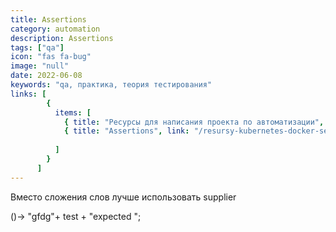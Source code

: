 ```yaml
---
title: Assertions
category: automation
description: Assertions
tags: ["qa"]
icon: "fas fa-bug"
image: "null"
date: 2022-06-08
keywords: "qa, практика, теория тестирования"
links: [
        {
          items: [
            { title: "Ресурсы для написания проекта по автоматизации", link: "/resursy-dlya-napisaniya-proekta-po-avtomatizaczii-1/" },
            { title: "Assertions", link: "/resursy-kubernetes-docker-selenoid/" },
            
          ]
        }
      ]
---
```


Вместо сложения слов лучше использовать supplier

()-> "gfdg"+ test + "expected ";
